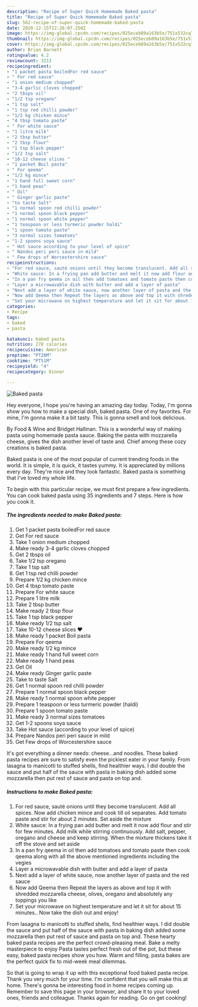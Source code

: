 ```yaml
---
description: "Recipe of Super Quick Homemade Baked pasta"
title: "Recipe of Super Quick Homemade Baked pasta"
slug: 562-recipe-of-super-quick-homemade-baked-pasta
date: 2020-12-15T22:26:07.250Z
image: https://img-global.cpcdn.com/recipes/025eceb89a163b5e/751x532cq70/baked-pasta-recipe-main-photo.jpg
thumbnail: https://img-global.cpcdn.com/recipes/025eceb89a163b5e/751x532cq70/baked-pasta-recipe-main-photo.jpg
cover: https://img-global.cpcdn.com/recipes/025eceb89a163b5e/751x532cq70/baked-pasta-recipe-main-photo.jpg
author: Brian Barnett
ratingvalue: 4.2
reviewcount: 3213
recipeingredient:
- "1 packet pasta boiledFor red sauce"
- " For red sauce"
- "1 onion medium chopped"
- "3-4 garlic cloves chopped"
- "2 tbsps oil"
- "1/2 tsp oregano"
- "1 tsp salt"
- "1 tsp red chilli powder"
- "1/2 kg chicken mince"
- "4 tbsp tomato paste"
- " For white sauce"
- "1 litre milk"
- "2 tbsp butter"
- "2 tbsp flour"
- "1 tsp black pepper"
- "1/2 tsp salt"
- "10-12 cheese slices "
- "1 packet Boil pasta"
- " For qeema"
- "1/2 kg mince"
- "1 hand full sweet corn"
- "1 hand peas"
- " Oil"
- " Ginger garlic paste"
- "to taste Salt"
- "1 normal spoon red chilli powder"
- "1 normal spoon black pepper"
- "1 normal spoon white pepper"
- "1 teaspoon or less turmeric powder haldi"
- "1 spoon tomato paste"
- "3 normal sizes tomatoes"
- "1-2 spoons soya sauce"
- " Hot sauce according to your level of spice"
- " Nandos peri peri sauce in mild"
- " Few drops of Worcestershire sauce"
recipeinstructions:
- "For red sauce, sauté onions until they become translucent. Add all spices. Now add chicken mince and cook till oil separates. Add tomato paste and stir for about 2 minutes. Set aside the mixture"
- "White sauce: In a frying pan add butter and melt it now add flour and stir for few minutes. Add milk while stirring continuously. Add salt, pepper, oregano and cheese and keep stirring. When the mixture thickens take it off the stove and set aside"
- "In a pan fry qeema in oil then add tomatoes and tomato paste then cook qeema along with all the above mentioned ingredients including the vegies"
- "Layer a microwavable dish with butter and add a layer of pasta"
- "Next add a layer of white sauce, now another layer of pasta and the red sauce"
- "Now add Qeema then Repeat the layers as above and top it with shredded mozzarella cheese, olives, oregano and absolutely any toppings you like"
- "Set your microwave on highest temperature and let it sit for about 15 minutes.. Now take the dish out and enjoy!"
categories:
- Recipe
tags:
- baked
- pasta

katakunci: baked pasta 
nutrition: 278 calories
recipecuisine: American
preptime: "PT20M"
cooktime: "PT51M"
recipeyield: "4"
recipecategory: Dinner

---
```



![Baked pasta](https://img-global.cpcdn.com/recipes/025eceb89a163b5e/751x532cq70/baked-pasta-recipe-main-photo.jpg)

Hey everyone, I hope you're having an amazing day today. Today, I'm gonna show you how to make a special dish, baked pasta. One of my favorites. For mine, I'm gonna make it a bit tasty. This is gonna smell and look delicious.

By Food &amp; Wine and Bridget Hallinan. This is a wonderful way of making pasta using homemade pasta sauce. Baking the pasta with mozzarella cheese, gives the dish another level of taste and. Chief among these cozy creations is baked pasta.

Baked pasta is one of the most popular of current trending foods in the world. It is simple, it is quick, it tastes yummy. It is appreciated by millions every day. They're nice and they look fantastic. Baked pasta is something that I've loved my whole life.


To begin with this particular recipe, we must first prepare a few ingredients. You can cook baked pasta using 35 ingredients and 7 steps. Here is how you cook it.

<!--inarticleads1-->

##### The ingredients needed to make Baked pasta:

1. Get 1 packet pasta boiledFor red sauce
1. Get  For red sauce
1. Take 1 onion medium chopped
1. Make ready 3-4 garlic cloves chopped
1. Get 2 tbsps oil
1. Take 1/2 tsp oregano
1. Take 1 tsp salt
1. Get 1 tsp red chilli powder
1. Prepare 1/2 kg chicken mince
1. Get 4 tbsp tomato paste
1. Prepare  For white sauce
1. Prepare 1 litre milk
1. Take 2 tbsp butter
1. Make ready 2 tbsp flour
1. Take 1 tsp black pepper
1. Make ready 1/2 tsp salt
1. Take 10-12 cheese slices ❤️
1. Make ready 1 packet Boil pasta
1. Prepare  For qeema
1. Make ready 1/2 kg mince
1. Make ready 1 hand full sweet corn
1. Make ready 1 hand peas
1. Get  Oil
1. Make ready  Ginger garlic paste
1. Take to taste Salt
1. Get 1 normal spoon red chilli powder
1. Prepare 1 normal spoon black pepper
1. Make ready 1 normal spoon white pepper
1. Prepare 1 teaspoon or less turmeric powder (haldi)
1. Prepare 1 spoon tomato paste
1. Make ready 3 normal sizes tomatoes
1. Get 1-2 spoons soya sauce
1. Take  Hot sauce (according to your level of spice)
1. Prepare  Nandos peri peri sauce in mild
1. Get  Few drops of Worcestershire sauce


It&#39;s got everything a dinner needs: cheese…and noodles. These baked pasta recipes are sure to satisfy even the pickiest eater in your family. From lasagna to manicotti to stuffed shells, find healthier ways. I did double the sauce and put half of the sauce with pasta in baking dish added some mozzarella then put rest of sauce and pasta on top and. 

<!--inarticleads2-->

##### Instructions to make Baked pasta:

1. For red sauce, sauté onions until they become translucent. Add all spices. Now add chicken mince and cook till oil separates. Add tomato paste and stir for about 2 minutes. Set aside the mixture
1. White sauce: In a frying pan add butter and melt it now add flour and stir for few minutes. Add milk while stirring continuously. Add salt, pepper, oregano and cheese and keep stirring. When the mixture thickens take it off the stove and set aside
1. In a pan fry qeema in oil then add tomatoes and tomato paste then cook qeema along with all the above mentioned ingredients including the vegies
1. Layer a microwavable dish with butter and add a layer of pasta
1. Next add a layer of white sauce, now another layer of pasta and the red sauce
1. Now add Qeema then Repeat the layers as above and top it with shredded mozzarella cheese, olives, oregano and absolutely any toppings you like
1. Set your microwave on highest temperature and let it sit for about 15 minutes.. Now take the dish out and enjoy!


From lasagna to manicotti to stuffed shells, find healthier ways. I did double the sauce and put half of the sauce with pasta in baking dish added some mozzarella then put rest of sauce and pasta on top and. These hearty baked pasta recipes are the perfect crowd-pleasing meal. Bake a melty masterpiece to enjoy Pasta tastes perfect fresh out of the pot, but these easy, baked pasta recipes show you how. Warm and filling, pasta bakes are the perfect quick fix to mid-week meal dilemmas. 

So that is going to wrap it up with this exceptional food baked pasta recipe. Thank you very much for your time. I'm confident that you will make this at home. There's gonna be interesting food in home recipes coming up. Remember to save this page in your browser, and share it to your loved ones, friends and colleague. Thanks again for reading. Go on get cooking!
